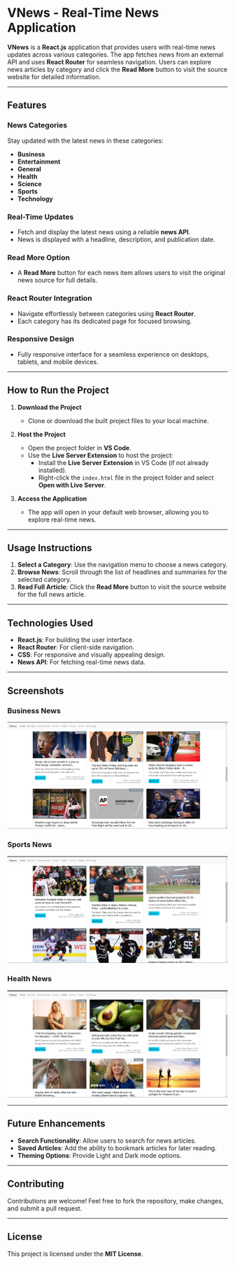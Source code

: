 
# VNews - Real-Time News Application

**VNews** is a **React.js** application that provides users with real-time news updates across various categories. The app fetches news from an external API and uses **React Router** for seamless navigation. Users can explore news articles by category and click the **Read More** button to visit the source website for detailed information.

---

## Features

### **News Categories**
Stay updated with the latest news in these categories:
- **Business**
- **Entertainment**
- **General**
- **Health**
- **Science**
- **Sports**
- **Technology**

### **Real-Time Updates**
- Fetch and display the latest news using a reliable **news API**.
- News is displayed with a headline, description, and publication date.

### **Read More Option**
- A **Read More** button for each news item allows users to visit the original news source for full details.

### **React Router Integration**
- Navigate effortlessly between categories using **React Router**.
- Each category has its dedicated page for focused browsing.

### **Responsive Design**
- Fully responsive interface for a seamless experience on desktops, tablets, and mobile devices.

---

## How to Run the Project

1. **Download the Project**
   - Clone or download the built project files to your local machine.

2. **Host the Project**
   - Open the project folder in **VS Code**.
   - Use the **Live Server Extension** to host the project:
     - Install the **Live Server Extension** in VS Code (if not already installed).
     - Right-click the `index.html` file in the project folder and select **Open with Live Server**.

3. **Access the Application**
   - The app will open in your default web browser, allowing you to explore real-time news.

---

## Usage Instructions

1. **Select a Category**: Use the navigation menu to choose a news category.
2. **Browse News**: Scroll through the list of headlines and summaries for the selected category.
3. **Read Full Article**: Click the **Read More** button to visit the source website for the full news article.

---

## Technologies Used

- **React.js**: For building the user interface.
- **React Router**: For client-side navigation.
- **CSS**: For responsive and visually appealing design.
- **News API**: For fetching real-time news data.

---

## Screenshots


### Business News
![Business News](business.png)

### Sports News
![Sports News](sports.png)

### Health News
![Health News](health.png)

---

## Future Enhancements

- **Search Functionality**: Allow users to search for news articles.
- **Saved Articles**: Add the ability to bookmark articles for later reading.
- **Theming Options**: Provide Light and Dark mode options.

---

## Contributing

Contributions are welcome! Feel free to fork the repository, make changes, and submit a pull request.

---

## License

This project is licensed under the **MIT License**.
